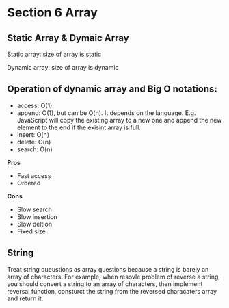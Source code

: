 # Section 6 Array

## Static Array & Dymaic Array
Static array: size of array is static

Dynamic array: size of array is dynamic

## Operation of dynamic array and Big O notations:
* access: O(1)
* append: O(1), but can be O(n). It depends on the language. E.g. JavaScript will copy the existing array to a new one and append the new element to the end if the exisint array is full.
* insert: O(n)
* delete: O(n)
* search: O(n)

__Pros__
* Fast access
* Ordered

__Cons__
* Slow search
* Slow insertion
* Slow deltion
* Fixed size

## String
Treat string queustions as array questions because a string is barely an array of characters. For example, when resovle problem of reverse a string, you should convert a string to an array of characters, then implement reversal function, consturct the string from the reversed characaters array and return it.

